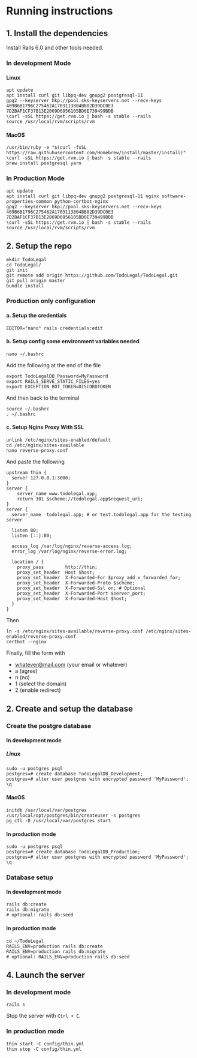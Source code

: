 # Running instructions

## 1. Install the dependencies

Install Rails 6.0 and other tools needed.

### In development Mode

#### Linux

```
apt update
apt install curl git libpq-dev gnupg2 postgresql-11
gpg2 --keyserver hkp://pool.sks-keyservers.net --recv-keys 409B6B1796C275462A1703113804BB82D39DC0E3 7D2BAF1CF37B13E2069D6956105BD0E739499BDB
\curl -sSL https://get.rvm.io | bash -s stable --rails
source /usr/local/rvm/scripts/rvm
```

#### MacOS

```
/usr/bin/ruby -e "$(curl -fsSL https://raw.githubusercontent.com/Homebrew/install/master/install)"
\curl -sSL https://get.rvm.io | bash -s stable --rails
brew install postgresql yarn
```

### In Production Mode

```
apt update
apt install curl git libpq-dev gnupg2 postgresql-11 nginx software-properties-common python-certbot-nginx
gpg2 --keyserver hkp://pool.sks-keyservers.net --recv-keys 409B6B1796C275462A1703113804BB82D39DC0E3 7D2BAF1CF37B13E2069D6956105BD0E739499BDB
\curl -sSL https://get.rvm.io | bash -s stable --rails
source /usr/local/rvm/scripts/rvm
```

## 2. Setup the repo

```
mkdir TodoLegal
cd TodoLegal/
git init
git remote add origin https://github.com/TodoLegal/TodoLegal.git
git pull origin master
bundle install
```

### Production only configuration

#### a. Setup the credentials

```
EDITOR="nano" rails credentials:edit
```

#### b. Setup config some environment variables needed

```
nano ~/.bashrc
```

Add the following at the end of the file

```
export TodoLegalDB_Password=MyPassword
export RAILS_SERVE_STATIC_FILES=yes
export EXCEPTION_BOT_TOKEN=DISCORDTOKEN
```

And then back to the terminal

```
source ~/.bashrc
. ~/.bashrc
```

#### c. Setup Nginx Proxy With SSL

```
unlink /etc/nginx/sites-enabled/default
cd /etc/nginx/sites-available
nano reverse-proxy.conf
```

And paste the following

```
upstream thin {
  server 127.0.0.1:3000;
}
server {
    server_name www.todolegal.app;
    return 301 $scheme://todolegal.app$request_uri;
}
server {
  server_name  todolegal.app; # or test.todolegal.app for the testing server
  
  listen 80;
  listen [::]:80;

  access_log /var/log/nginx/reverse-access.log;
  error_log /var/log/nginx/reverse-error.log;

  location / {
    proxy_pass        http://thin;
    proxy_set_header  Host $host;
    proxy_set_header  X-Forwarded-For $proxy_add_x_forwarded_for;
    proxy_set_header  X-Forwarded-Proto $scheme;
    proxy_set_header  X-Forwarded-Ssl on; # Optional
    proxy_set_header  X-Forwarded-Port $server_port;
    proxy_set_header  X-Forwarded-Host $host;
  }
}
```

Then

```
ln -s /etc/nginx/sites-available/reverse-proxy.conf /etc/nginx/sites-enabled/reverse-proxy.conf
certbot --nginx
```

Finally, fill the form with

* whatever@mail.com (your email or whatever)
* a (agree)
* n (no)
* 1 (select the domain)
* 2 (enable redirect)

## 2. Create and setup the database

### Create the postgre database

#### In development mode


##### Linux

```
sudo -u postgres psql
postgres=# create database TodoLegalDB_Development;
postgres=# alter user postgres with encrypted password 'MyPassword';
\q
```

#### MacOS

```
initdb /usr/local/var/postgres
/usr/local/opt/postgres/bin/createuser -s postgres
pg_ctl -D /usr/local/var/postgres start
```

#### In production mode

```
sudo -u postgres psql
postgres=# create database TodoLegalDB_Production;
postgres=# alter user postgres with encrypted password 'MyPassword';
\q
```

### Database setup

#### In development mode

```
rails db:create
rails db:migrate
# optional: rails db:seed
```

#### In production mode

```
cd ~/TodoLegal
RAILS_ENV=production rails db:create
RAILS_ENV=production rails db:migrate
# optional: RAILS_ENV=production rails db:seed
```

## 4. Launch the server

### In development mode

```
rails s
```

Stop the server with `Ctrl + C`.

### In production mode

```
thin start -C config/thin.yml
thin stop -C config/thin.yml
```

